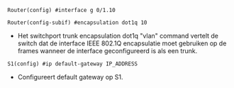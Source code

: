 

```
Router(config) #interface g 0/1.10

Router(config-subif) #encapsulation dot1q 10
```

- Het switchport trunk encapsulation dot1q "vlan" command vertelt de switch dat de interface IEEE 802.1Q encapsulatie moet gebruiken op de frames wanneer de interface geconfigureerd is als een trunk.

```
S1(config) #ip default-gateway IP_ADDRESS
```

- Configureert default gateway op S1.